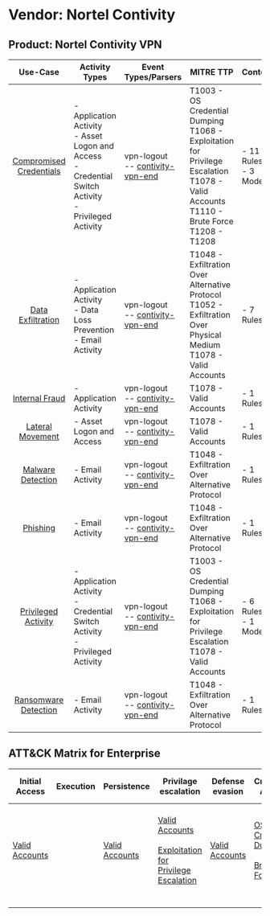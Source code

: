 Vendor: Nortel Contivity
========================
Product: Nortel Contivity VPN
-----------------------------
|                                 Use-Case                                  | Activity Types                                                                                              | Event Types/Parsers                                                                       | MITRE TTP                                                                                                                                            | Content                    |
|:-------------------------------------------------------------------------:| ----------------------------------------------------------------------------------------------------------- | ----------------------------------------------------------------------------------------- | ---------------------------------------------------------------------------------------------------------------------------------------------------- | -------------------------- |
| [Compromised Credentials](../UseCases/usecase_compromised_credentials.md) | - Application Activity<br>- Asset Logon and Access<br>- Credential Switch Activity<br>- Privileged Activity |  vpn-logout<br> -- [contivity-vpn-end](../Parsers/parserContent_contivity-vpn-end.md)<br> | T1003 - OS Credential Dumping<br>T1068 - Exploitation for Privilege Escalation<br>T1078 - Valid Accounts<br>T1110 - Brute Force<br>T1208 - T1208<br> |  - 11 Rules<br> - 3 Models |
|       [Data Exfiltration](../UseCases/usecase_data_exfiltration.md)       | - Application Activity<br>- Data Loss Prevention<br>- Email Activity                                        |  vpn-logout<br> -- [contivity-vpn-end](../Parsers/parserContent_contivity-vpn-end.md)<br> | T1048 - Exfiltration Over Alternative Protocol<br>T1052 - Exfiltration Over Physical Medium<br>T1078 - Valid Accounts<br>                            |  - 7 Rules<br>             |
|          [Internal Fraud](../UseCases/usecase_internal_fraud.md)          | - Application Activity                                                                                      |  vpn-logout<br> -- [contivity-vpn-end](../Parsers/parserContent_contivity-vpn-end.md)<br> | T1078 - Valid Accounts<br>                                                                                                                           |  - 1 Rules<br>             |
|        [Lateral Movement](../UseCases/usecase_lateral_movement.md)        | - Asset Logon and Access                                                                                    |  vpn-logout<br> -- [contivity-vpn-end](../Parsers/parserContent_contivity-vpn-end.md)<br> | T1078 - Valid Accounts<br>                                                                                                                           |  - 1 Rules<br>             |
|       [Malware Detection](../UseCases/usecase_malware_detection.md)       | - Email Activity                                                                                            |  vpn-logout<br> -- [contivity-vpn-end](../Parsers/parserContent_contivity-vpn-end.md)<br> | T1048 - Exfiltration Over Alternative Protocol<br>                                                                                                   |  - 1 Rules<br>             |
|                [Phishing](../UseCases/usecase_phishing.md)                | - Email Activity                                                                                            |  vpn-logout<br> -- [contivity-vpn-end](../Parsers/parserContent_contivity-vpn-end.md)<br> | T1048 - Exfiltration Over Alternative Protocol<br>                                                                                                   |  - 1 Rules<br>             |
|     [Privileged Activity](../UseCases/usecase_privileged_activity.md)     | - Application Activity<br>- Credential Switch Activity<br>- Privileged Activity                             |  vpn-logout<br> -- [contivity-vpn-end](../Parsers/parserContent_contivity-vpn-end.md)<br> | T1003 - OS Credential Dumping<br>T1068 - Exploitation for Privilege Escalation<br>T1078 - Valid Accounts<br>                                         |  - 6 Rules<br> - 1 Models  |
|    [Ransomware Detection](../UseCases/usecase_ransomware_detection.md)    | - Email Activity                                                                                            |  vpn-logout<br> -- [contivity-vpn-end](../Parsers/parserContent_contivity-vpn-end.md)<br> | T1048 - Exfiltration Over Alternative Protocol<br>                                                                                                   |  - 1 Rules<br>             |

ATT&CK Matrix for Enterprise
----------------------------
| Initial Access                                                      | Execution | Persistence                                                         | Privilage escalation                                                                                                                                          | Defense evasion                                                     | Credential Access                                                                                                                          | Discovery | Lateral Movement | Collection | Command and Control | Exfiltration                                                                                                                                                                      | Impact |
| ------------------------------------------------------------------- | --------- | ------------------------------------------------------------------- | ------------------------------------------------------------------------------------------------------------------------------------------------------------- | ------------------------------------------------------------------- | ------------------------------------------------------------------------------------------------------------------------------------------ | --------- | ---------------- | ---------- | ------------------- | --------------------------------------------------------------------------------------------------------------------------------------------------------------------------------- | ------ |
| [Valid Accounts](https://attack.mitre.org/techniques/T1078)<br><br> |           | [Valid Accounts](https://attack.mitre.org/techniques/T1078)<br><br> | [Valid Accounts](https://attack.mitre.org/techniques/T1078)<br><br>[Exploitation for Privilege Escalation](https://attack.mitre.org/techniques/T1068)<br><br> | [Valid Accounts](https://attack.mitre.org/techniques/T1078)<br><br> | [OS Credential Dumping](https://attack.mitre.org/techniques/T1003)<br><br>[Brute Force](https://attack.mitre.org/techniques/T1110)<br><br> |           |                  |            |                     | [Exfiltration Over Alternative Protocol](https://attack.mitre.org/techniques/T1048)<br><br>[Exfiltration Over Physical Medium](https://attack.mitre.org/techniques/T1052)<br><br> |        |